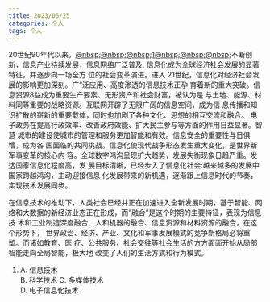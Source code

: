 ```yaml
---
title: 2023/06/25
categories: 个人
tags: 个人
---
```


20世纪90年代以来，<u>@nbsp;@nbsp;@nbsp;1@nbsp;@nbsp;@nbsp;</u>不断创新，信息产业持续发展，信息网络广泛普及,
信息化成为全球经济社会发展的显著特征，并逐步向一场全方 位的社会变革演进。进入
21世纪，信息化对经济社会发展的影响更加深刻。广“泛应用、高度渗透的信息技术正孕
育着新的重大突破。信息资源8益成为重要生产要素、无形资产和社会财富，被认为是
与土地、能源、材料同等重要的战略资源。互联网开辟了无限广阔的信息空间，成为信
息传播和知识扩散的崭新的重要载体，同时也加剧了各种文化、思想的相互交流和融合。
电子政务在提高行政效率、改善政府效能、扩大民主参与等方面的作用日益显著。智慧
城市的建设使城市的管理和服务更加智能和有效。信息安全的重要性与日俱增，成为各
国面临的共同挑战。信息化使现代战争形态发生重大变化，是世界新军事变革的核心内
容。全球数字鸿沟呈现扩大趋势，发展失衡现象日趋严重。发达国家信息化程度高，发
展目标清晰，已经步入了信息化社会:越来越多的发展中国家跨越鸿沟，主动迎接信息
化发展带来的新机遇，逐渐跟上信息时代的节奏，实现技术发展同步。

在信息技术的推动下，人类社会已经并正在加速进入全新发展时期，基于智能、网
络和大数据的新经济业态正在形成，而“融合”是这个时期的主要特征，表现为信息技
术和工业制造深度融合、人和机器的融合、信息资源和材料资源的融合，在这个形势下，
世界政治、经济、产业、文化和军事发展模式的竞争新格局必将重塑。而诸如教育、医
疗、公共服务、社会交往等社会生活的方方面面开始从局部智能走向全局智能，极大地
改变了人们的生活方式和行为模式。

1. A. 信息技术      
   B. 科学技术
   C. 多媒体技术    
   D. 电子信息化技术